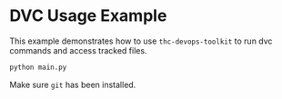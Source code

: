 # DVC Usage Example
 
This example demonstrates how to use `thc-devops-toolkit` to run dvc commands and access tracked files.

```bash
python main.py
```

Make sure `git` has been installed.
